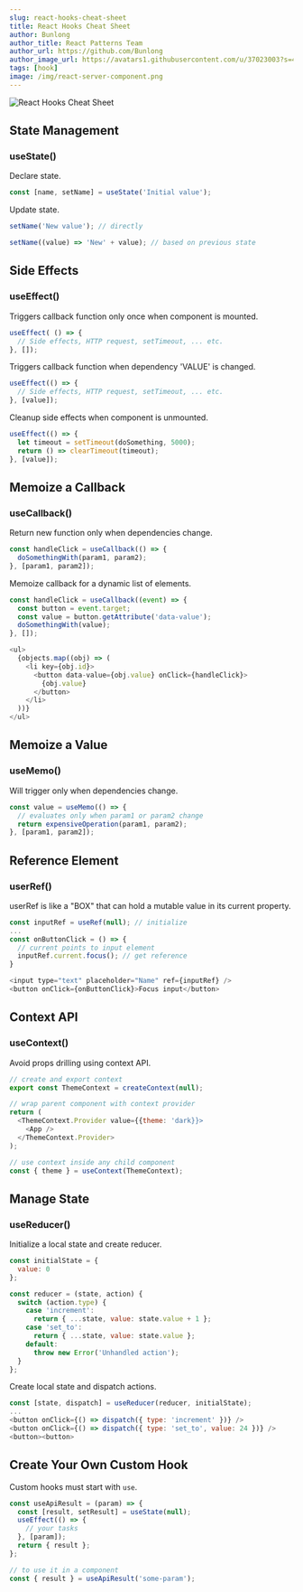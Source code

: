 ```yaml
---
slug: react-hooks-cheat-sheet
title: React Hooks Cheat Sheet
author: Bunlong
author_title: React Patterns Team
author_url: https://github.com/Bunlong
author_image_url: https://avatars1.githubusercontent.com/u/37023003?s=400&u=0049c6773040efb265cdf622076305f8b47facec&v=4
tags: [hook]
image: /img/react-server-component.png
---
```


![React Hooks Cheat Sheet](/img/react-server-component.png "React Hooks Cheat Sheet")

## State Management

### useState()

Declare state.

```js
const [name, setName] = useState('Initial value');
```

Update state.

```js
setName('New value'); // directly
```

```js
setName((value) => 'New' + value); // based on previous state
```

<!--truncate-->

## Side Effects

### useEffect()

Triggers callback function only once when component is mounted.

```js
useEffect( () => {
  // Side effects, HTTP request, setTimeout, ... etc.
}, []);
```

Triggers callback function when dependency 'VALUE' is changed.

```js
useEffect(() => {
  // Side effects, HTTP request, setTimeout, ... etc.
}, [value]);
```

Cleanup side effects when component is unmounted.

```js
useEffect(() => {
  let timeout = setTimeout(doSomething, 5000);
  return () => clearTimeout(timeout);
}, [value]);
```
 
## Memoize a Callback

### useCallback()

Return new function only when dependencies change.

```js
const handleClick = useCallback(() => {
  doSomethingWith(param1, param2);
}, [param1, param2]);
```

Memoize callback for a dynamic list of elements.

```js
const handleClick = useCallback((event) => {
  const button = event.target;
  const value = button.getAttribute('data-value');
  doSomethingWith(value);
}, []);

<ul>
  {objects.map((obj) => (
    <li key={obj.id}>
      <button data-value={obj.value} onClick={handleClick}>
        {obj.value}
      </button>
    </li>
  ))}
</ul>
```

## Memoize a Value

### useMemo()

Will trigger only when dependencies change.

```js
const value = useMemo(() => {
  // evaluates only when param1 or param2 change
  return expensiveOperation(param1, param2);
}, [param1, param2]);
```

## Reference Element

### userRef()

userRef is like a "BOX" that can hold a mutable value in its current property.

```js
const inputRef = useRef(null); // initialize
...
const onButtonClick = () => {
  // current points to input element
  inputRef.current.focus(); // get reference
}

<input type="text" placeholder="Name" ref={inputRef} />
<button onClick={onButtonClick}>Focus input</button>
```

## Context API

### useContext()

Avoid props drilling using context API.

```js
// create and export context
export const ThemeContext = createContext(null);

// wrap parent component with context provider
return (
  <ThemeContext.Provider value={{theme: 'dark}}>
    <App />
  </ThemeContext.Provider>
);

// use context inside any child component
const { theme } = useContext(ThemeContext);
```

## Manage State

### useReducer()

Initialize a local state and create reducer.

```js
const initialState = {
  value: 0
};

const reducer = (state, action) {
  switch (action.type) {
    case 'increment':
      return { ...state, value: state.value + 1 };
    case 'set_to':
      return { ...state, value: state.value };
    default:
      throw new Error('Unhandled action');
  }
};
```

Create local state and dispatch actions.

```js
const [state, dispatch] = useReducer(reducer, initialState);
...
<button onClick={() => dispatch({ type: 'increment' })} />
<button onClick={() => dispatch({ type: 'set_to', value: 24 })} />
<button><button>
```

## Create Your Own Custom Hook

Custom hooks must start with `use`.

```js
const useApiResult = (param) => {
  const [result, setResult] = useState(null);
  useEffect(() => {
    // your tasks
  }, [param]);
  return { result };
};

// to use it in a component
const { result } = useApiResult('some-param');
```

